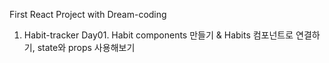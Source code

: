 First React Project
with Dream-coding

1. Habit-tracker
   Day01. Habit components 만들기 & Habits 컴포넌트로 연결하기, state와 props 사용해보기
